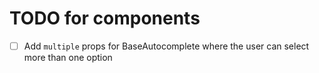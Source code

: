 # TODO for components

- [ ] Add `multiple` props for BaseAutocomplete where the user can select more than one option
